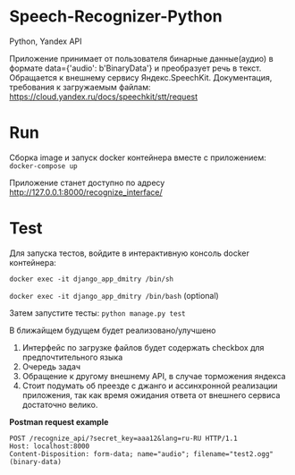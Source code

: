# Speech-Recognizer-Python
Python, Yandex API

Приложение принимает от пользователя бинарные данные(аудио) в формате data={'audio': b'BinaryData'} и преобразует речь в текст.
Обращается к внешнему сервису Яндекс.SpeechKit.
Документация, требования к загружаемым файлам:
https://cloud.yandex.ru/docs/speechkit/stt/request


# Run
Сборка image и запуск docker контейнера вместе с приложением:
`docker-compose up`

Приложение станет доступно по адресу http://127.0.0.1:8000/recognize_interface/


# Test
Для запуска тестов, войдите в интерактивную консоль docker контейнера:

`docker exec -it django_app_dmitry /bin/sh`

`docker exec -it django_app_dmitry /bin/bash` (optional)

Затем запустите тесты:
`python manage.py test`


В ближайщем будущем будет реализовано/улучшено
1. Интерфейс по загрузке файлов будет содержать checkbox для предпочтительного языка 
2. Очередь задач
3. Обращение к другому внешнему API, в случае торможения яндекса
4. Стоит подумать об преезде с джанго и ассинхронной реализации приложения, так как время ожидания ответа от внешнего сервиса достаточно велико.



__Postman request example__

```
POST /recognize_api/?secret_key=aaa12&lang=ru-RU HTTP/1.1
Host: localhost:8000
Content-Disposition: form-data; name="audio"; filename="test2.ogg"
(binary-data)
```
